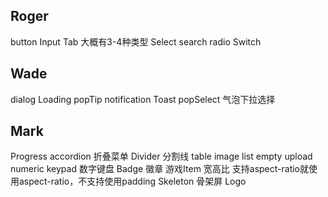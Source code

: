 ## Roger 
button
Input
Tab 大概有3-4种类型
Select
search
radio
Switch

## Wade
dialog 
Loading
popTip
notification
Toast 
popSelect 气泡下拉选择

## Mark
Progress
accordion 折叠菜单
Divider 分割线
table
image
list 
empty
upload
numeric keypad 数字键盘
Badge 徽章
游戏Item
宽高比 支持aspect-ratio就使用aspect-ratio，不支持使用padding
Skeleton 骨架屏
Logo
